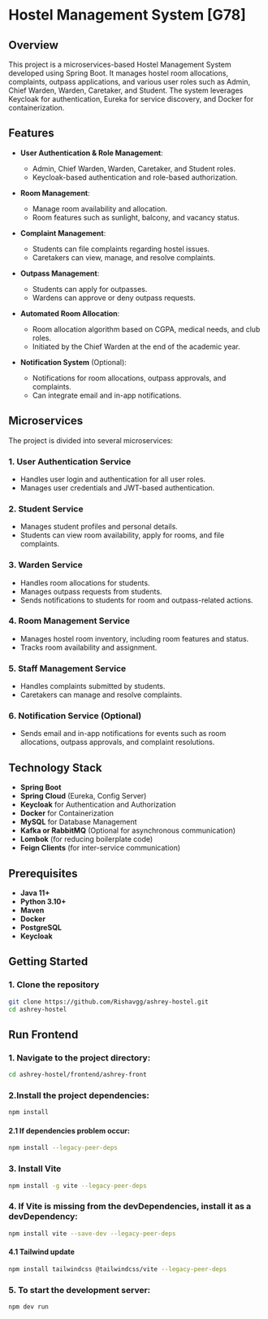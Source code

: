 # Hostel Management System [G78]

## Overview
This project is a microservices-based Hostel Management System developed using Spring Boot. It manages hostel room allocations, complaints, outpass applications, and various user roles such as Admin, Chief Warden, Warden, Caretaker, and Student. The system leverages Keycloak for authentication, Eureka for service discovery, and Docker for containerization.

## Features
- **User Authentication & Role Management**:
  - Admin, Chief Warden, Warden, Caretaker, and Student roles.
  - Keycloak-based authentication and role-based authorization.
  
- **Room Management**:
  - Manage room availability and allocation.
  - Room features such as sunlight, balcony, and vacancy status.

- **Complaint Management**:
  - Students can file complaints regarding hostel issues.
  - Caretakers can view, manage, and resolve complaints.

- **Outpass Management**:
  - Students can apply for outpasses.
  - Wardens can approve or deny outpass requests.

- **Automated Room Allocation**:
  - Room allocation algorithm based on CGPA, medical needs, and club roles.
  - Initiated by the Chief Warden at the end of the academic year.

- **Notification System** (Optional):
  - Notifications for room allocations, outpass approvals, and complaints.
  - Can integrate email and in-app notifications.

## Microservices
The project is divided into several microservices:

### 1. **User Authentication Service**
   - Handles user login and authentication for all user roles.
   - Manages user credentials and JWT-based authentication.

### 2. **Student Service**
   - Manages student profiles and personal details.
   - Students can view room availability, apply for rooms, and file complaints.

### 3. **Warden Service**
   - Handles room allocations for students.
   - Manages outpass requests from students.
   - Sends notifications to students for room and outpass-related actions.

### 4. **Room Management Service**
   - Manages hostel room inventory, including room features and status.
   - Tracks room availability and assignment.

### 5. **Staff Management Service**
   - Handles complaints submitted by students.
   - Caretakers can manage and resolve complaints.

### 6. **Notification Service** (Optional)
   - Sends email and in-app notifications for events such as room allocations, outpass approvals, and complaint resolutions.

## Technology Stack
- **Spring Boot**
- **Spring Cloud** (Eureka, Config Server)
- **Keycloak** for Authentication and Authorization
- **Docker** for Containerization
- **MySQL** for Database Management
- **Kafka or RabbitMQ** (Optional for asynchronous communication)
- **Lombok** (for reducing boilerplate code)
- **Feign Clients** (for inter-service communication)

## Prerequisites
- **Java 11+**
- **Python 3.10+**
- **Maven**
- **Docker**
- **PostgreSQL**
- **Keycloak**

## Getting Started

### 1. Clone the repository
```bash
git clone https://github.com/Rishavgg/ashrey-hostel.git
cd ashrey-hostel
```

## Run Frontend

### 1. Navigate to the project directory:

```bash
cd ashrey-hostel/frontend/ashrey-front
```
### 2.Install the project dependencies:

```bash
npm install
```
#### 2.1 If dependencies problem occur:
```bash
npm install --legacy-peer-deps
```

### 3. Install Vite

```bash
npm install -g vite --legacy-peer-deps
```

### 4. If Vite is missing from the devDependencies, install it as a devDependency:

```bash
npm install vite --save-dev --legacy-peer-deps 
```
#### 4.1 Tailwind update
```bash
npm install tailwindcss @tailwindcss/vite --legacy-peer-deps
```

### 5. To start the development server:

```bash
npm dev run
```
